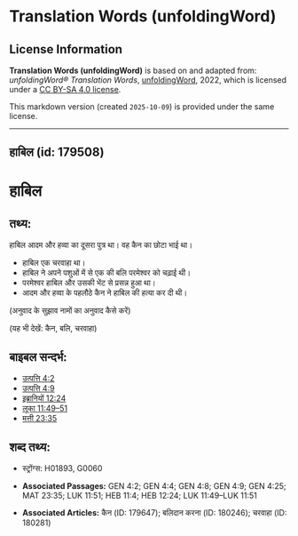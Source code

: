# Translation Words (unfoldingWord)

## License Information

**Translation Words (unfoldingWord)** is based on and adapted from: _unfoldingWord® Translation Words_, [unfoldingWord](https://unfoldingword.org/utw), 2022, which is licensed under a [CC BY-SA 4.0 license](https://creativecommons.org/licenses/by-sa/4.0/legalcode.en).

This markdown version (created `2025-10-09`) is provided under the same license.



--------------------------------

## हाबिल (id: 179508)

हाबिल
=====

तथ्य:
-----

हाबिल आदम और हव्वा का दूसरा पुत्र था। वह कैन का छोटा भाई था।

* हाबिल एक चरवाहा था।
* हाबिल ने अपने पशुओं में से एक की बलि परमेश्वर को चढ़ाई थी।
* परमेश्वर हाबिल और उसकी भेंट से प्रसन्न हुआ था।
* आदम और हव्वा के पहलौठे कैन ने हाबिल की हत्या कर दी थी।

(अनुवाद के सुझाव नामों का अनुवाद कैसे करें)

(यह भी देखें: कैन, बलि, चरवाहा)

बाइबल सन्दर्भ:
--------------

* [उत्पत्ति 4:2](https://ref.ly/Gen4:2)
* [उत्पत्ति 4:9](https://ref.ly/Gen4:9)
* [इब्रानियों 12:24](https://ref.ly/Heb12:24)
* [लूका 11:49–51](https://ref.ly/Luke11:49-Luke11:51)
* [मत्ती 23:35](https://ref.ly/Matt23:35)

शब्द तथ्य:
----------

* स्ट्रोंग्स: H01893, G0060

* **Associated Passages:** GEN 4:2; GEN 4:4; GEN 4:8; GEN 4:9; GEN 4:25; MAT 23:35; LUK 11:51; HEB 11:4; HEB 12:24; LUK 11:49–LUK 11:51
* **Associated Articles:** कैन (ID: 179647); बलिदान करना (ID: 180246); चरवाहा (ID: 180281)


